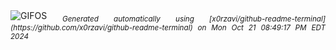<div align="justify">
<picture>
    <source media="(prefers-color-scheme: dark)" srcset="https://i.ibb.co/s3dVw2S/output-gif.gif">
    <source media="(prefers-color-scheme: light)" srcset="https://i.ibb.co/s3dVw2S/output-gif.gif">
    <img alt="GIFOS" src="https://i.ibb.co/s3dVw2S/output-gif.gif">
</picture>
<sub><i>Generated automatically using [x0rzavi/github-readme-terminal](https://github.com/x0rzavi/github-readme-terminal) on Mon Oct 21 08:49:17 PM EDT 2024</i></sub>
</div>

<!--  -->